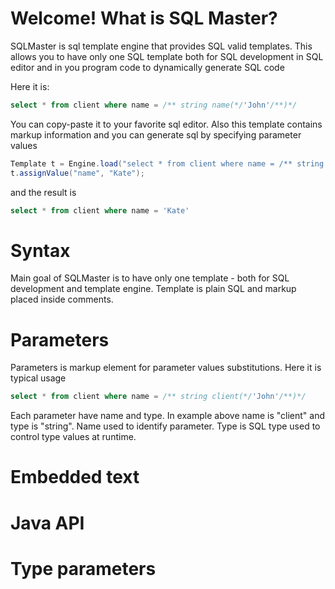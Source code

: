 # Welcome! What is SQL Master? 

SQLMaster is sql template engine that provides SQL valid templates. This allows you to have only one SQL template both for SQL development in SQL editor and in you program code to dynamically generate SQL code

Here it is:

```sql
select * from client where name = /** string name(*/'John'/**)*/
```

You can copy-paste it to your favorite sql editor. Also this template contains markup information and you can generate sql by specifying parameter values

```java
Template t = Engine.load("select * from client where name = /** string name(*/'John'/**)*/");
t.assignValue("name", "Kate");
```

and the result is

```sql
select * from client where name = 'Kate'
```

# Syntax
Main goal of SQLMaster is to have only one template - both for SQL development and template engine. 
Template is plain SQL and markup placed inside comments.

# Parameters
Parameters is markup element for parameter values substitutions. Here it is typical usage

```sql
select * from client where name = /** string client(*/'John'/**)*/
```

Each parameter have name and type. In example above name is "client" and type is "string". Name used to identify parameter. Type is SQL type used to control type values at runtime.

# Embedded text

# Java API

# Type parameters 
